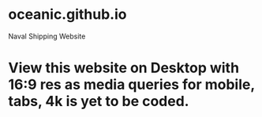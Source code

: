 # oceanic.github.io
Naval Shipping Website

# View this website on Desktop with 16:9 res as media queries for mobile, tabs, 4k is yet to be coded.

